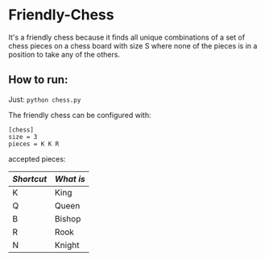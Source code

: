 # Friendly-Chess
It's a friendly chess because it finds all unique combinations of a set of chess pieces on a chess board with size S where none of the pieces is in a position to take any of the others.

## How to run:
Just: `python chess.py`

The friendly chess can be configured with:
```
[chess]
size = 3
pieces = K K R
```
accepted pieces: 

| *Shortcut* | *What is* |
| --- | ------------ |
| K | King |
| Q | Queen |
| B | Bishop |
| R | Rook |
| N | Knight |
